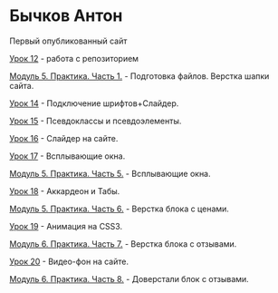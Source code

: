 

# Бычков Антон


Первый опубликованный сайт


[Урок 12](https://antonbychkovwp.github.io/github/) - работа с репозиторием


[Модуль 5. Практика. Часть 1.](https://antonbychkovwp.github.io/header/) - Подготовка файлов. Верстка шапки сайта.


[Урок 14](https://antonbychkovwp.github.io/lesson14/) - Подключение шрифтов+Слайдер.


[Урок 15](https://antonbychkovwp.github.io/lesson15/) - Псевдоклассы и псевдоэлементы.


[Урок 16](https://antonbychkovwp.github.io/lesson16/) - Слайдер на сайте.


[Урок 17](https://antonbychkovwp.github.io/lesson17/) - Всплывающие окна.


[Модуль 5. Практика. Часть 5.](https://antonbychkovwp.github.io/pop-ups/) - Всплывающие окна.


[Урок 18](https://antonbychkovwp.github.io/lesson18/) - Аккардеон и Табы.


[Модуль 5. Практика. Часть 6.](https://antonbychkovwp.github.io/price/) - Верстка блока с ценами.


[Урок 19](https://antonbychkovwp.github.io/lesson19/) - Анимация на CSS3.


[Модуль 6. Практика. Часть 7.](https://antonbychkovwp.github.io/feedback/) - Верстка блока с отзывами.


[Урок 20](https://antonbychkovwp.github.io/lesson20/) - Видео-фон на сайте.


[Модуль 6. Практика. Часть 8.](https://antonbychkovwp.github.io/feedback_hand+form/) - Доверстали блок с отзывами.
